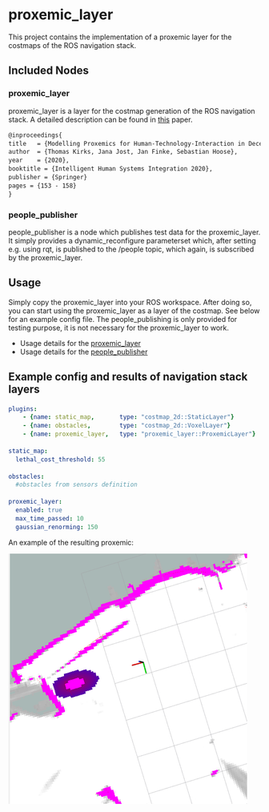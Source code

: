 # proxemic_layer

This project contains the implementation of a proxemic layer for the costmaps of the ROS navigation stack.

## Included Nodes

### proxemic_layer
proxemic_layer is a layer for the costmap generation of the ROS navigation stack. A detailed description can be found in [this](https://link.springer.com/chapter/10.1007/978-3-030-39512-4_24) paper.

```latex
@inproceedings{
title	= {Modelling Proxemics for Human-Technology-Interaction in Decentralized Social-Robot-Systems},
author	= {Thomas Kirks, Jana Jost, Jan Finke, Sebastian Hoose},
year	= {2020},
booktitle = {Intelligent Human Systems Integration 2020},
publisher = {Springer}
pages = {153 - 158}
}
```

### people_publisher
people_publisher is a node which publishes test data for the proxemic_layer. It simply provides a dynamic_reconfigure parameterset which, after setting e.g. using rqt, is published to the /people topic, which again, is subscribed by the proxemic_layer.


## Usage
Simply copy the proxemic_layer into your ROS workspace. After doing so, you can start using the proxemic_layer as a layer of the costmap. See below for an example config file. The people_publishing is only provided for testing purpose, it is not necessary for the proxemic_layer to work.
- Usage details for the [proxemic_layer](src/proxemic_layer)
- Usage details for the [people_publisher](src/people_publisher)




## Example config and results of navigation stack layers

```yaml
plugins: 
    - {name: static_map,       type: "costmap_2d::StaticLayer"}
    - {name: obstacles,        type: "costmap_2d::VoxelLayer"}
    - {name: proxemic_layer,   type: "proxemic_layer::ProxemicLayer"}

static_map:
  lethal_cost_threshold: 55

obstacles:
  #obstacles from sensors definition

proxemic_layer:
  enabled: true
  max_time_passed: 10
  gaussian_renorming: 150
```

An example of the resulting proxemic:

![generated proxemics](doc/media/exampleProxemicsInCostmap.png "generated proxemics")
